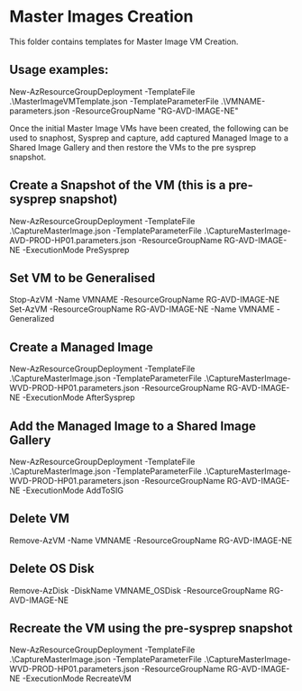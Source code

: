 #  Master Images Creation

This folder contains templates for  Master Image VM Creation.

## Usage examples:
New-AzResourceGroupDeployment -TemplateFile .\MasterImageVMTemplate.json -TemplateParameterFile .\VMNAME-parameters.json -ResourceGroupName "RG-AVD-IMAGE-NE"


Once the initial Master Image VMs have been created, the following can be used to snaphost, Sysprep and capture, add captured Managed Image to a Shared Image Gallery and then restore the VMs to the pre sysprep snapshot.

## Create a Snapshot of the VM (this is a pre-sysprep snapshot)
New-AzResourceGroupDeployment -TemplateFile .\CaptureMasterImage.json -TemplateParameterFile .\CaptureMasterImage-AVD-PROD-HP01.parameters.json -ResourceGroupName RG-AVD-IMAGE-NE -ExecutionMode PreSysprep

## Set VM to be Generalised
Stop-AzVM -Name VMNAME -ResourceGroupName RG-AVD-IMAGE-NE
Set-AzVM -ResourceGroupName RG-AVD-IMAGE-NE -Name VMNAME -Generalized

## Create a Managed Image
New-AzResourceGroupDeployment -TemplateFile .\CaptureMasterImage.json -TemplateParameterFile .\CaptureMasterImage-WVD-PROD-HP01.parameters.json -ResourceGroupName RG-AVD-IMAGE-NE -ExecutionMode AfterSysprep

## Add the Managed Image to a Shared Image Gallery 
New-AzResourceGroupDeployment -TemplateFile .\CaptureMasterImage.json -TemplateParameterFile .\CaptureMasterImage-WVD-PROD-HP01.parameters.json -ResourceGroupName RG-AVD-IMAGE-NE -ExecutionMode AddToSIG

## Delete VM
Remove-AzVM -Name VMNAME -ResourceGroupName RG-AVD-IMAGE-NE

## Delete OS Disk
Remove-AzDisk -DiskName VMNAME_OSDisk -ResourceGroupName RG-AVD-IMAGE-NE

## Recreate the VM using the pre-sysprep snapshot
New-AzResourceGroupDeployment -TemplateFile .\CaptureMasterImage.json -TemplateParameterFile .\CaptureMasterImage-WVD-PROD-HP01.parameters.json -ResourceGroupName RG-AVD-IMAGE-NE -ExecutionMode RecreateVM